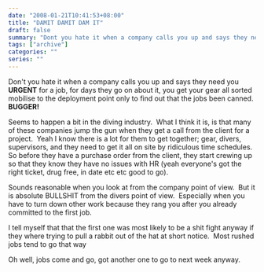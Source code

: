 ```yaml
---
date: "2008-01-21T10:41:53+08:00"
title: "DAMIT DAMIT DAM IT"
draft: false
summary: "Dont you hate it when a company calls you up and says they need you URGENT for a job for days they go on about it you get your gear..."
tags: ["archive"]
categories: ""
series: ""
---
```


Don't you hate it when a company calls you up and says they need you **URGENT** for a job, for days they go on about it, you get your gear all sorted mobilise to the deployment point only to find out that the jobs been canned.  **BUGGER!**

Seems to happen a bit in the diving industry.  What I think it is, is that many of these companies jump the gun when they get a call from the client for a project.  Yeah I know there is a lot for them to get together; gear, divers, supervisors, and they need to get it all on site by ridiculous time schedules.  So before they have a purchase order from the client, they start crewing up so that they know they have no issues with HR (yeah everyone's got the right ticket, drug free, in date etc etc good to go).

Sounds reasonable when you look at from the company point of view.  But it is absolute BULLSHIT from the divers point of view.  Especially when you have to turn down other work because they rang you after you already committed to the first job.

I tell myself that that the first one was most likely to be a shit fight anyway if they where trying to pull a rabbit out of the hat at short notice.  Most rushed jobs tend to go that way

Oh well, jobs come and go, got another one to go to next week anyway.
